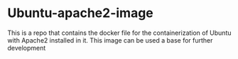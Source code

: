 # Ubuntu-apache2-image
This is a repo that contains the docker file for the containerization of Ubuntu with Apache2 installed in it. This image can be used a base for further development
